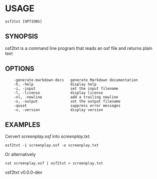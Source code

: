 
# USAGE

	osf2txt [OPTIONS]

## SYNOPSIS

osf2txt is a command line program that reads an osf file
and returns plain text


## OPTIONS

```
    -generate-markdown-docs   generate Markdown documentation
    -h, -help                 display help
    -i, -input                set the input filename
    -l, -license              display license
    -nl, -newline             add a trailing newline
    -o, -output               set the output filename
    -quiet                    suppress error messages
    -v, -version              display version
```


## EXAMPLES

Cervert *screenplay.osf* into *screenplay.txt*.

    osf2txt -i screenplay.osf -o screenplay.txt

Or alternatively

    cat screenplay.osf | osf2txt > screenplay.txt


osf2txt v0.0.0-dev
